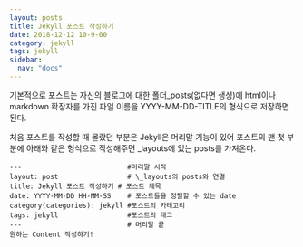 ```yaml
---
layout: posts
title: Jekyll 포스트 작성하기
date: 2018-12-12 10-9-00
category: jekyll
tags: jekyll
sidebar:
  nav: "docs"
---
```


기본적으로 포스트는 자신의 블로그에 대한 폴더\_posts(없다면 생성)에 html이나 markdown 확장자를 가진 파일 이름을 YYYY-MM-DD-TITLE의 형식으로 저장하면 된다.

처음 포스트를 작성할 때 몰랐던 부분은 Jekyll은 머리말 기능이 있어 포스트의 맨 첫 부분에 아래와 같은 형식으로 작성해주면 \_layouts에 있는 posts를 가져온다.
```
---                          #머리말 시작
layout: post                 # \_layouts의 posts와 연결
title: Jekyll 포스트 작성하기 # 포스트 제목
date: YYYY-MM-DD HH-MM-SS    # 포스트들을 정렬할 수 있는 date
category(categories): jekyll #포스트의 카테고리
tags: jekyll                 #포스트의 태그
---                          # 머리말 끝
원하는 Content 작성하기!
```